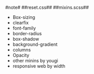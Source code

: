 #note#
##reset.css##
##mixins.scss##
-   Box-sizing
-   clearfix
-   font-family
-   border-radius
-   box-shadow
-   background-gradient
-   columns
-   Opacity
-   other minins by yougi
-   responsive web by width